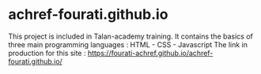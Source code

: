 # achref-fourati.github.io
This project is included in Talan-academy training.
It contains the basics of three main programming languages : HTML - CSS - Javascript
The link in production for this site : https://fourati-achref.github.io/achref-fourati.github.io/
